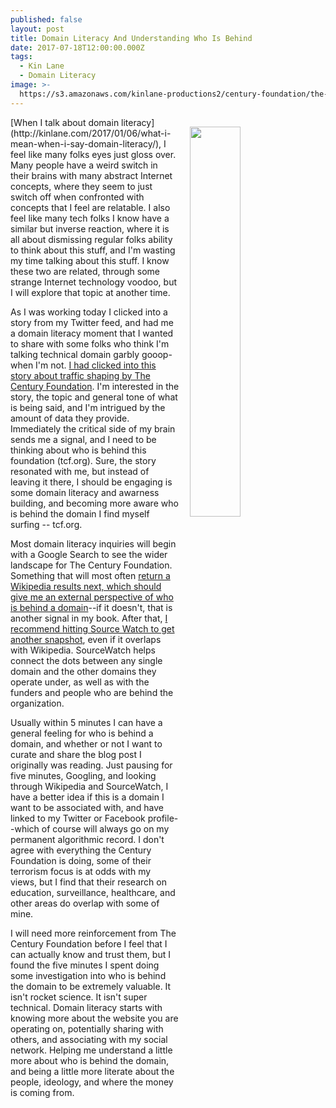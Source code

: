 ```yaml
---
published: false
layout: post
title: Domain Literacy And Understanding Who Is Behind
date: 2017-07-18T12:00:00.000Z
tags:
  - Kin Lane
  - Domain Literacy
image: >-
  https://s3.amazonaws.com/kinlane-productions2/century-foundation/the-century-foundation-screenshot.png
---
```

<p><a href="https://tcf.org/"><img src="https://s3.amazonaws.com/kinlane-productions2/century-foundation/the-century-foundation-screenshot.png" align="right" width="40%" style="padding: 15px;" /></a></p>[When I talk about domain literacy](http://kinlane.com/2017/01/06/what-i-mean-when-i-say-domain-literacy/), I feel like many folks eyes just gloss over. Many people have a weird switch in their brains with many abstract Internet concepts, where they seem to just switch off when confronted with concepts that I feel are relatable. I also feel like many tech folks I know have a similar but inverse reaction, where it is all about dismissing regular folks ability to think about this stuff, and I'm wasting my time talking about this stuff. I know these two are related, through some strange Internet technology voodoo, but I will explore that topic at another time.

As I was working today I clicked into a story from my Twitter feed, and had me a domain literacy moment that I wanted to share with some folks who think I'm talking technical domain garbly gooop-when I'm not. [I had clicked into this story about traffic shaping by The Century Foundation](https://tcf.org/content/report/surveillance-without-borders-the-traffic-shaping-loophole-and-why-it-matters/). I'm interested in the story, the topic and general tone of what is being said, and I'm intrigued by the amount of data they provide. Immediately the critical side of my brain sends me a signal, and I need to be thinking about who is behind this foundation (tcf.org). Sure, the story resonated with me, but instead of leaving it there, I should be engaging is some domain literacy and awarness building, and becoming more aware who is behind the domain I find myself surfing -- tcf.org.

Most domain literacy inquiries will begin with a Google Search to see the wider landscape for The Century Foundation. Something that will most often [return a Wikipedia results next, which should give me an external perspective of who is behind a domain](https://en.wikipedia.org/wiki/The_Century_Foundation)--if it doesn't, that is another signal in my book. After that, [I recommend hitting Source Watch to get another snapshot](http://www.sourcewatch.org/index.php/Century_Foundation), even if it overlaps with Wikipedia. SourceWatch helps connect the dots between any single domain and the other domains they operate under, as well as with the funders and people who are behind the organization.

Usually within 5 minutes I can have a general feeling for who is behind a domain, and whether or not I want to curate and share the blog post I originally was reading. Just pausing for five minutes, Googling, and looking through Wikipedia and SourceWatch, I have a better idea if this is a domain I want to be associated with, and have linked to my Twitter or Facebook profile--which of course will always go on my permanent algorithmic record. I don't agree with everything the Century Foundation is doing, some of their terrorism focus is at odds with my views, but I find that their research on education, surveillance, healthcare, and other areas do overlap with some of mine.

I will need more reinforcement from The Century Foundation before I feel that I can actually know and trust them, but I found the five minutes I spent doing some investigation into who is behind the domain to be extremely valuable. It isn't rocket science. It isn't super technical. Domain literacy starts with knowing more about the website you are operating on, potentially sharing with others, and associating with my social network. Helping me understand a little more about who is behind the domain, and being a little more literate about the people, ideology, and where the money is coming from.
